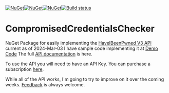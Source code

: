 [![NuGet](https://img.shields.io/nuget/v/CompromisedCredentialsChecker.svg)](https://www.nuget.org/packages/CompromisedCredentialsChecker/)[![NuGet](https://img.shields.io/nuget/dt/CompromisedCredentialsChecker.svg)](http://nuget.org/packages/CompromisedCredentialsChecker)[![NuGet](https://img.shields.io/nuget/vpre/CompromisedCredentialsChecker.svg)](https://www.nuget.org/packages/CompromisedCredentialsChecker/)[![Build status](https://ci.appveyor.com/api/projects/status/5p337fe9vh07s539?svg=true)](https://ci.appveyor.com/project/CarpDeus/compromisedcredentialschecker)

# CompromisedCredentialsChecker
NuGet Package for easily implementing the [HaveIBeenPwned V3 API](https://haveibeenpwned.com/API/v3) current as of 2024-Mar-03
I have sample code implementing it at [Demo Code](https://github.com/CarpDeus/CompromisedCredentialsConsoleDemo)
The full [API documentation](https://github.com/CarpDeus/CompromisedCredentialsChecker/blob/main/src/CompromisedCredentialsChecker/apidocs/CompromisedCredentialsChecker/index.md) is here.

To use the API you will need to have an API Key. You can purchase a subscription [here](https://haveibeenpwned.com/API/Key).

While all of the API works, I'm going to try to improve on it over the coming weeks. [Feedback](https://github.com/CarpDeus/CompromisedCredentialsChecker/discussions) is always welcome. 
